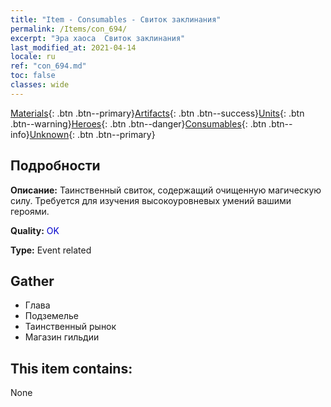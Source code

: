 ```yaml
---
title: "Item - Consumables - Свиток заклинания"
permalink: /Items/con_694/
excerpt: "Эра хаоса  Свиток заклинания"
last_modified_at: 2021-04-14
locale: ru
ref: "con_694.md"
toc: false
classes: wide
---
```

 [Materials](/ru/Items/){: .btn .btn--primary}[Artifacts](/ru/Items/Artifacts/){: .btn .btn--success}[Units](/ru/Items/Units/){: .btn .btn--warning}[Heroes](/ru/Items/Heroes/){: .btn .btn--danger}[Consumables](/ru/Items/Consumables/){: .btn .btn--info}[Unknown](/ru/Items/Unknown/){: .btn .btn--primary}

## Подробности
 **Описание:** Таинственный свиток, содержащий очищенную магическую силу. Требуется для изучения высокоуровневых умений вашими героями.

 **Quality:** <span style="color: #0000CD">OK</span>

 **Type:** Event related

## Gather

*    Глава 
*    Подземелье 
*    Таинственный рынок 
*    Магазин гильдии 

## This item contains:

  None

